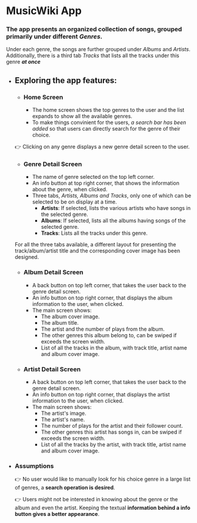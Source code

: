 # MusicWiki App
### The app presents an **organized collection of songs**, grouped primarily under different *Genres*. 
Under each genre, the songs are further grouped under *Albums* and *Artists*. Additionally, there 
is a third tab *Tracks* that lists all the tracks under this genre ***at once***

- ## Exploring the app features:

    - ### Home Screen
      - The home screen shows the top genres to the user and the list expands to show all the available genres.
      - To make things convinient for the users, *a _search bar_ has been added* so that users can directly search for the genre of their choice.
	
	:point_right: Clicking on any genre displays a new genre detail screen to the user.
    
    - ### Genre Detail Screen
      - The name of genre selected on the top left corner.
      - An info button at top right corner, that shows the information about the genre, when clicked.
      - Three tabs, *Artists, Albums and Tracks*, only one of which can be selected to be on display at a time.
        - **Artists**: If selected, lists the various artists who have songs in the selected genre.
        - **Albums**: If selected, lists all the albums having songs of the selected genre.
        - **Tracks**: Lists all the tracks under this genre.
	   
	 > 
	 For all the three tabs available, a different layout for presenting the track/album/artist title and the corresponding cover image has been designed.
	 
    - ### Album Detail Screen
      - A back button on top left corner, that takes the user back to the genre detail screen.
      - An info button on top right corner, that displays the album information to the user, when clicked.
      - The main screen shows:
         - The album cover image.
         - The album title.
         - The artist and the number of plays from the album.
         - The other genres this album belong to, can be swiped if exceeds the screen width.
         - List of all the tracks in the album, with track title, artist name and album cover image.
    - ### Artist Detail Screen
      - A back button on top left corner, that takes the user back to the genre detail screen.
      - An info button on top right corner, that displays the artist information to the user, when clicked.
      - The main screen shows:
         - The artist's image.
         - The artist's name.
         - The number of plays for the artist and their follower count.
         - The other genres this artist has songs in, can be swiped if exceeds the screen width.
         - List of all the tracks by the artist, with track title, artist name and album cover image.

- ### Assumptions

    :point_right: No user would like to manually look for his choice genre in a large list of genres,
		  a **search operation is desired**.
		  
    :point_right: Users might not be interested in knowing about the genre or the album and even the artist.
		  Keeping the textual **information behind a info button gives a better appearance**. 
